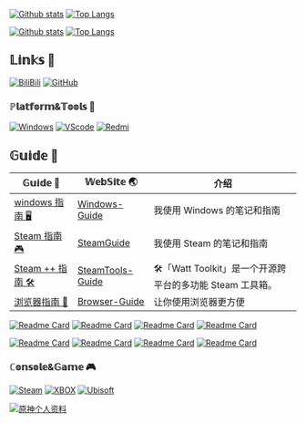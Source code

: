 [![Github stats](https://github-readme-stats.vercel.app/api?username=XTsat&hide_border=true#gh-light-mode-only)](https://github.com/XTsat#gh-light-mode-only)
[![Top Langs](https://github-readme-stats.vercel.app/api/top-langs/?username=XTsat&hide_border=true#gh-light-mode-only)](https://github.com/XTsat#gh-light-mode-only)

[![Github stats](https://github-readme-stats.vercel.app/api?username=XTsat&hide_border=true&theme=github_dark&show_icons=true#gh-dark-mode-only)](https://github.com/XTsat#gh-dark-mode-only)
[![Top Langs](https://github-readme-stats.vercel.app/api/top-langs/?username=XTsat&hide_border=true&theme=github_dark#gh-dark-mode-only)](https://github.com/XTsat#gh-dark-mode-only)

## 𝕃𝕚𝕟𝕜𝕤 🔗

[![BiliBili](https://img.shields.io/badge/-BiliBili-00A1D6?style=flat-square&logo=bilibili&logoColor=ffffff)](https://space.bilibili.com/53283118)
[![GitHub](https://img.shields.io/badge/-GitHub-24292f?style=flat-square&logo=GitHub&logoColor=ffffff)](https://github.com/XTsat)

<!-- [𝖡𝗂𝗅𝗂𝖻𝗂𝗅𝗂 📺](https://space.bilibili.com/53283118)
[𝖯𝗅𝖺𝗒𝗅𝗂𝗌𝗍 🎵](https://music.163.com/#/user/home?id=283588276)
[Steam 🎮](https://steamcommunity.com/id/XTxiaotong) -->

### ℙ𝕝𝕒𝕥𝕗𝕠𝕣𝕞&𝕋𝕠𝕠𝕝𝕤 🧰

[![Windows](https://img.shields.io/badge/Windows-11-4e9eee?style=flat-square&logo=windows&logoColor=ffffff)](https://www.microsoft.com/windows/windows-11)
[![VScode](https://img.shields.io/badge/IDE-Visual%20Studio%20Code-blue?style=flat-square&logo=visual-studio-code&logoColor=ffffff)](https://code.visualstudio.com/)
[![Redmi](https://img.shields.io/badge/Redmi-k20Pro-ff6a00?style=flat-square&logo=xiaomi&logoColor=ffffff)](https://www.mi.com/)

<!-- ## 𝕎𝕖𝕓𝕊𝕚𝕥𝕖 🌏 -->

<!-- [VuePress主页](https://xtsat.github.io/VuePressWebSite/)
[Docusaurus主页](https://xtsat.github.io/DocusaurusWebSite/)

[![Readme Card](https://github-readme-stats.vercel.app/api/pin/?username=XTsat&repo=VuePressWebSite&theme=vue#gh-light-mode-only)](https://xtsat.github.io/VuePressWebSite/#gh-light-mode-only)
[![Readme Card](https://github-readme-stats.vercel.app/api/pin/?username=XTsat&repo=DocusaurusWebSite&theme=vue#gh-light-mode-only)](https://xtsat.github.io/DocusaurusWebSite/#gh-light-mode-only)

[![Readme Card](https://github-readme-stats.vercel.app/api/pin/?username=XTsat&repo=VuePressWebSite&hide_border=true&theme=vue-dark#gh-dark-mode-only)](https://xtsat.github.io/VuePressWebSite/#gh-dark-mode-only)
[![Readme Card](https://github-readme-stats.vercel.app/api/pin/?username=XTsat&repo=DocusaurusWebSite&hide_border=true&theme=vue-dark#gh-dark-mode-only)](https://xtsat.github.io/DocusaurusWebSite/#gh-dark-mode-only) -->

## 𝔾𝕦𝕚𝕕𝕖 📒

𝔾𝕦𝕚𝕕𝕖 📒|𝕎𝕖𝕓𝕊𝕚𝕥𝕖 🌏|介绍
-|-|-
[windows 指南 🖥️](https://github.com/XTsat/Windows-Guide/)|[Windows-Guide](https://xtsat.github.io/Windows-Guide/)|我使用 Windows 的笔记和指南
[Steam 指南 🎮](https://github.com/XTsat/SteamGuide/)|[SteamGuide](https://xtsat.github.io/SteamGuide/)|我使用 Steam 的笔记和指南
[Steam ++ 指南 🛠️](https://github.com/XTsat/SteamTools-Guide/)|[SteamTools-Guide](https://xtsat.github.io/SteamTools-Guide/)|🛠️「Watt Toolkit」是一个开源跨平台的多功能 Steam 工具箱。
[浏览器指南 🧰](https://github.com/XTsat/Browser-Guide/)|[Browser-Guide](https://xtsat.github.io/Browser-Guide/)|让你使用浏览器更方便

[![Readme Card](https://github-readme-stats.vercel.app/api/pin/?username=XTsat&repo=Windows-Guide&theme=vue#gh-light-mode-only)](https://xtsat.github.io/Windows-Guide/#gh-light-mode-only)
[![Readme Card](https://github-readme-stats.vercel.app/api/pin/?username=XTsat&repo=SteamGuide&theme=vue#gh-light-mode-only)](https://xtsat.github.io/SteamGuide/#gh-light-mode-only)
[![Readme Card](https://github-readme-stats.vercel.app/api/pin/?username=XTsat&repo=SteamTools-Guide&theme=vue#gh-light-mode-only)](https://xtsat.github.io/SteamTools-Guide/#gh-light-mode-only)
[![Readme Card](https://github-readme-stats.vercel.app/api/pin/?username=XTsat&repo=Browser-Guide&theme=vue#gh-light-mode-only)](https://xtsat.github.io/Browser-Guide/#gh-light-mode-only)

[![Readme Card](https://github-readme-stats.vercel.app/api/pin/?username=XTsat&repo=Windows-Guide&hide_border=true&theme=vue-dark#gh-dark-mode-only)](https://xtsat.github.io/Windows-Guide/#gh-dark-mode-only)
[![Readme Card](https://github-readme-stats.vercel.app/api/pin/?username=XTsat&repo=SteamGuide&hide_border=true&theme=vue-dark#gh-dark-mode-only)](https://xtsat.github.io/SteamGuide/#gh-dark-mode-only)
[![Readme Card](https://github-readme-stats.vercel.app/api/pin/?username=XTsat&repo=SteamTools-Guide&hide_border=true&theme=vue-dark#gh-dark-mode-only)](https://xtsat.github.io/SteamTools-Guide/#gh-dark-mode-only)
[![Readme Card](https://github-readme-stats.vercel.app/api/pin/?username=XTsat&repo=Browser-Guide&hide_border=true&theme=vue-dark#gh-dark-mode-only)](https://xtsat.github.io/Browser-Guide/#gh-dark-mode-only)

### ℂ𝕠𝕟𝕤𝕠𝕝𝕖&𝔾𝕒𝕞𝕖 🎮

[![Steam](https://img.shields.io/badge/Steam-171a21?style=for-the-badge&logo=steam&logoColor=ffffff)](https://steamcommunity.com/id/XTxiaotong)
[![XBOX](https://img.shields.io/badge/-XBOX-107b10?style=for-the-badge&logo=xbox&logoColor=ffffff)](https://account.xbox.com/zh-cn/profile?gamertag=XTxiaotong)
[![Ubisoft](https://img.shields.io/badge/-Ubisoft-242424?style=for-the-badge&logo=ubisoft&logoColor=ffffff)](https://ubisoftconnect.com/zh-CN/profile/XTxiaotong)
<!-- ![](https://img.shields.io/badge/-Nintendo%20Switch-e60012?style=flat-square&logo=nintendo%20switch&logoColor=ffffff) -->
<!-- [![](https://img.shields.io/badge/-PlayStation%204-0070d1?style=flat-square&logo=playstation&logoColor=ffffff)] -->

[![原神个人资料](https://genshin-card.getloli.com/rand/9650576.png)](https://genshin-card.getloli.com/)

<!-- 美术字体

𝔸 𝔹 ℂ 𝔻 𝔼 𝔽 𝔾 ℍ 𝕀 𝕁 𝕂 𝕃 𝕄 ℕ 𝕆 ℙ ℚ ℝ 𝕊 𝕋 𝕌 𝕍 𝕎 𝕏 𝕐 ℤ 

𝕒 𝕓 𝕔 𝕕 𝕖 𝕗 𝕘 𝕙 𝕚 𝕛 𝕜 𝕝 𝕞 𝕟 𝕠 𝕡 𝕢 𝕣 𝕤 𝕥 𝕦 𝕧 𝕨 𝕩 𝕪 𝕫

𝟘𝟙𝟚𝟛𝟜𝟝𝟞𝟟𝟠𝟡

𝓐、𝓑、𝓒、𝓓、𝓔、𝓕、𝓖、𝓗、𝓘、𝓙、𝓚、𝓛、𝓜、𝓝、𝓞、𝓟、𝓠、𝓡、𝓢、𝓣、𝓤、𝓥、𝓦、𝓧、𝓨、𝓩

𝓪、𝓫、𝓬、𝓭、𝓮、𝓯、𝓰、𝓱、𝓲、𝓳、𝓴、𝓵、𝓶、𝓷、𝓸、𝓹、𝓺、𝓻、𝓼、𝓽、𝓾、𝓿、𝔀、𝔁、𝔂、𝔃

𝙰 𝙱 𝙲 𝙳 𝙴 𝙵 𝙶 𝙷 𝙸 𝙹 𝙺 𝙻 𝙼 𝙽 𝙾 𝙿 𝚀 𝚁 𝚂 𝚃 𝚄 𝚅 𝚆 𝚇 𝚈 𝚉

𝚊 𝚋 𝚌 𝚍 𝚎 𝚏 𝚐 𝚑 𝚒 𝚓 𝚔 𝚕 𝚖 𝚗 𝚘 𝚙 𝚚 𝚛 𝚜 𝚝 𝚞 𝚟 𝚠 𝚡 𝚢 𝚣

 -->

<!-- 脚注示例
1:Yadda yadda<a href="#note1" id="note1ref"><sup>1</sup></a>

<a id="note1" href="#note1ref"><sup>1</sup></a>Here is the footnote text.

2:Bla bla <sup id="a1">[1](#f1)</sup>

<b id="f1">[1]:</b> Footnote content here. [↩](#a1)

3:Here is a paragraph with an footnote <span id="a1">[[1]](#f1)</span>.

Footnotes
=========

1. <span id="f1"></span> This is a footnote. [$\hookleftarrow$](#a1)
-->

<!-- 空白符号(非空格)
                                        
-->

<!-- 

先决条件：

nodejs(Version >= 16)
yarn(Version >= 1)

https://www.jianshu.com/p/1f199ee49e4c

yarn install
yarn docs:dev
-->

<!--
**XTsat/XTsat** is a ✨ _special_ ✨ repository because its `README.md` (this file) appears on your GitHub profile.

Here are some ideas to get you started:

- 🔭 I’m currently working on ...
- 🌱 I’m currently learning ...
- 👯 I’m looking to collaborate on ...
- 🤔 I’m looking for help with ...
- 💬 Ask me about ...
- 📫 How to reach me: ...
- 😄 Pronouns: ...
- ⚡ Fun fact: ...
-->

